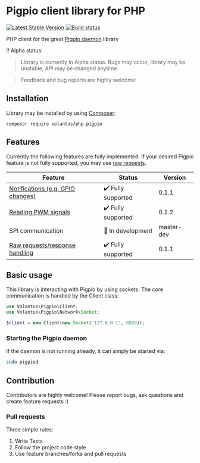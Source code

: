 # Pigpio client library for PHP
[![Latest Stable Version](https://img.shields.io/packagist/v/volantus/php-pigpio.svg)](https://packagist.org/packages/volantus/php-pigpio)
[![Build status](https://api.travis-ci.org/Volantus/php-pigpio.svg?branch=master)](https://travis-ci.org/Volantus/php-pigpio)

PHP client for the great [Pigpio daemon](http://abyz.me.uk/rpi/pigpio/pigpiod.html) library

:bangbang: Alpha status:

> Library is currently in Alpha status. Bugs may occur, library may be unstable, API may be changed anytime.

> Feedback and bug reports are highly welcome!

## Installation
Library may be installed by using [Composer](https://getcomposer.org/):
```
composer require volantus/php-pigpio
```

## Features
Currently the following features are fully implemented.
If your desired Pigpio feature is not fully supported, you may use [raw requests](https://github.com/Volantus/php-pigpio/blob/master/docs/raw-requests.md).

| Feature                                                                                                       | Status                             | Version    |
|---------------------------------------------------------------------------------------------------------------|------------------------------------|------------|
| [Notifications (e.g. GPIO changes)](https://github.com/Volantus/php-pigpio/blob/master/docs/notifications.md) | :heavy_check_mark: Fully supported | 0.1.1      |
| [Reading PWM signals](https://github.com/Volantus/php-pigpio/blob/master/docs/reading-pwm-signals.md)         | :heavy_check_mark: Fully supported | 0.1.2      |
| SPI communication                                                                                             | :large_blue_circle: In development | master-dev |
| [Raw requests/response handling](https://github.com/Volantus/php-pigpio/blob/master/docs/raw-requests.md)     | :heavy_check_mark: Fully supported | 0.1.1      |
## Basic usage
This library is interacting with Pigpio by using sockets. The core communication is handled by the Client class:
```php
use Volantus\Pigpio\Client;
use Volantus\Pigpio\Network\Socket;

$client = new Client(new Socket('127.0.0.1', 8888));
```
### Starting the Pigpio daemon
If the daemon is not running already, it can simply be started via:
```bash
sudo pigpiod
```

## Contribution
Contributors are highly welcome!
Please report bugs, ask questions and create feature requests :)

### Pull requests
Three simple rules:
1. Write Tests
2. Follow the project code style
3. Use feature branches/forks and pull requests